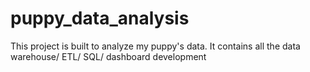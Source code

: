 # puppy_data_analysis
This project is built to analyze my puppy's data. It contains all the data warehouse/ ETL/ SQL/ dashboard development  
